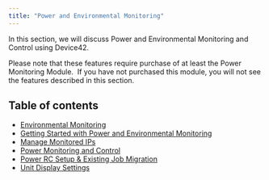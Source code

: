```yaml
---
title: "Power and Environmental Monitoring"
---
```


In this section, we will discuss Power and Environmental Monitoring and Control using Device42.

Please note that these features require purchase of at least the Power Monitoring Module.  If you have not purchased this module, you will not see the features described in this section.



## Table of contents

- [Environmental Monitoring](infrastructure-management/power-and-environmental-monitoring/environmental-monitoring.md)
- [Getting Started with Power and Environmental Monitoring](infrastructure-management/power-and-environmental-monitoring/getting-started-with-power-and-environmental-monitoring.md)
- [Manage Monitored IPs](infrastructure-management/power-and-environmental-monitoring/manage-monitored-ips.md)
- [Power Monitoring and Control](infrastructure-management/power-and-environmental-monitoring/power-monitoring-and-control.md)
- [Power RC Setup & Existing Job Migration](infrastructure-management/power-and-environmental-monitoring/power-rc-setup-job-migration.md)
- [Unit Display Settings](infrastructure-management/power-and-environmental-monitoring/unit-display-settings.md)